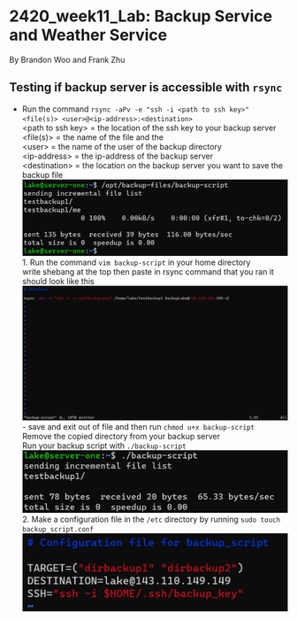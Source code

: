 # 2420_week11_Lab: Backup Service and Weather Service
By Brandon Woo and Frank Zhu


## Testing if backup server is accessible with `rsync`
- Run the command `rsync -aPv -e "ssh -i <path to ssh key>" <file(s)> <user>@<ip-address>:<destination>`
  <br>\<path to ssh key\> = the location of the ssh key to your backup server
  <br>\<file(s)\> = the name of the file and the 
  <br>\<user\> = the name of the user of the backup directory
  <br>\<ip-address\> = the ip-address of the backup server
  <br>\<destination\> = the location on the backup server you want to save the backup file
  ![](images/test_rsync.png)
<br>1. Run the command `vim backup-script` in your home directory
  <br>write shebang at the top then paste in rsync command that you ran it should look like this
  ![](images/trsync.png)
  <br>- save and exit out of file and then run `chmod u+x backup-script`
  <br>Remove the copied directory from your backup server
  <br>Run your backup script with `./backup-script`
  ![](images/rsyscrt.png)
  <br>2. Make a configuration file in the `/etc` directory by running `sudo touch backup_script.conf`
  ![](images/confsspng.png)
